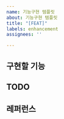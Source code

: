 ```yaml
---
name: 기능구현 템플릿
about: 기능구현 템플릿
title: "[FEAT]"
labels: enhancement
assignees: ''

---
```


## 구현할 기능

## TODO

## 레퍼런스
